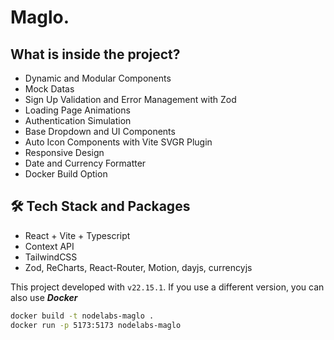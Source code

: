 # Maglo.

## What is inside the project?
- Dynamic and Modular Components
- Mock Datas
- Sign Up Validation and Error Management with Zod
- Loading Page Animations
- Authentication Simulation
- Base Dropdown and UI Components
- Auto Icon Components with Vite SVGR Plugin
- Responsive Design
- Date and Currency Formatter
- Docker Build Option

## 🛠 Tech Stack and Packages
- React + Vite + Typescript
- Context API
- TailwindCSS
- Zod, ReCharts, React-Router, Motion, dayjs, currencyjs

This project developed with `v22.15.1`. If you use a different version, you can also use ***Docker*** 

```bash
docker build -t nodelabs-maglo .
docker run -p 5173:5173 nodelabs-maglo
```